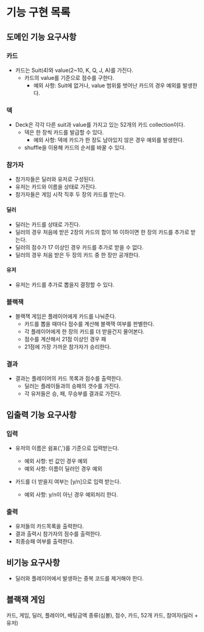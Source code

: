 # 기능 구현 목록
## 도메인 기능 요구사항
### 카드
- 카드는 Suit(4)와 value(2~10, K, Q, J, A)를 가진다.
    - 카드의 value를 기준으로 점수를 구한다.
        - 예외 사항: Suit에 없거나, value 범위를 벗어난 카드의 경우 예외를 발생한다.

### 덱
- Deck은 각각 다른 suit과 value를 가지고 있는 52개의 카드 collection이다.
    - 덱은 한 장씩 카드를 발급할 수 있다.
        - 예외 사항: 덱에 카드가 한 장도 남아있지 않은 경우 예외를 발생한다.
    - shuffle을 이용해 카드의 순서를 바꿀 수 있다.

### 참가자
- 참가자들은 딜러와 유저로 구성된다.
- 유저는 카드와 이름을 상태로 가진다.
- 참가자들은 게임 시작 직후 두 장의 카드를 받는다.

#### 딜러
- 딜러는 카드를 상태로 가진다.
- 딜러의 경우 처음에 받은 2장의 카드의 합이 16 이하이면 한 장의 카드를 추가로 받는다.
- 딜러의 점수가 17 이상인 경우 카드를 추가로 받을 수 없다.
- 딜러의 경우 처음 받은 두 장의 카드 중 한 장만 공개한다.

#### 유저
- 유저는 카드를 추가로 뽑을지 결정할 수 있다.


### 블랙잭
- 블랙잭 게임은 플레이어에게 카드를 나눠준다.
    - 카드를 뽑을 때마다 점수를 계산해 블랙잭 여부를 판별한다.
    - 각 플레이어에게 한 장의 카드를 더 받을건지 물어본다.
    - 점수를 계산해서 21점 이상인 경우 패
    - 21점에 가장 가까운 참가자가 승리한다.


### 결과
- 결과는 플레이어의 카드 목록과 점수를 출력한다.
    - 딜러는 플레이들과의 승패의 갯수를 가진다.
    - 각 유저들은 승, 패, 무승부를 결과로 가진다.


## 입출력 기능 요구사항
### 입력
- 유저의 이름은 쉼표(',')를 기준으로 입력받는다.
    - 예외 사항: 빈 값인 경우 예외
    - 예외 사항: 이름이 딜러인 경우 예외

- 카드를 더 받을지 여부는 [y/n]으로 입력 받는다.
    - 예외 사항: y/n이 아닌 경우 예외처리 한다.


### 출력
- 유저들의 카드목록을 출력한다.
- 결과 출력시 참가자의 점수를 출력한다.
- 최종승패 여부를 출력한다.


## 비기능 요구사항
- 딜러와 플레이어에서 발생하는 중복 코드를 제거해야 한다.


## 블랙잭 게임
카드, 게임, 딜러, 플레이어, 배팅금액
종류(심볼), 점수, 카드, 52개 카드, 참여자(딜러 + 유저)